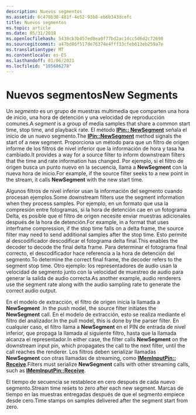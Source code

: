 ```yaml
---
description: Nuevos segmentos
ms.assetid: 6c470b38-481f-4e52-93b8-eb6b343dcefc
title: Nuevos segmentos
ms.topic: article
ms.date: 05/31/2018
ms.openlocfilehash: 5438cb3b457ed8ea0f77bd2ac1dcc5d6d2c72698
ms.sourcegitcommit: a47bd86f517de76374e4fff33cfeb613eb259a7e
ms.translationtype: MT
ms.contentlocale: es-ES
ms.lasthandoff: 01/06/2021
ms.locfileid: "105686278"
---
```

# <a name="new-segments"></a><span data-ttu-id="c2c8c-103">Nuevos segmentos</span><span class="sxs-lookup"><span data-stu-id="c2c8c-103">New Segments</span></span>

<span data-ttu-id="c2c8c-104">Un *segmento* es un grupo de muestras multimedia que comparten una hora de inicio, una hora de detención y una velocidad de reproducción comunes.</span><span class="sxs-lookup"><span data-stu-id="c2c8c-104">A *segment* is a group of media samples that share a common start time, stop time, and playback rate.</span></span> <span data-ttu-id="c2c8c-105">El método [**IPin:: NewSegment**](/windows/desktop/api/Strmif/nf-strmif-ipin-newsegment) señala el inicio de un nuevo segmento.</span><span class="sxs-lookup"><span data-stu-id="c2c8c-105">The [**IPin::NewSegment**](/windows/desktop/api/Strmif/nf-strmif-ipin-newsegment) method signals the start of a new segment.</span></span> <span data-ttu-id="c2c8c-106">Proporciona un método para que un filtro de origen informe de los filtros de nivel inferior que la información de hora y tasa ha cambiado.</span><span class="sxs-lookup"><span data-stu-id="c2c8c-106">It provides a way for a source filter to inform downstream filters that the time and rate information has changed.</span></span> <span data-ttu-id="c2c8c-107">Por ejemplo, si el filtro de origen busca un punto nuevo en la secuencia, llama a **NewSegment** con la nueva hora de inicio.</span><span class="sxs-lookup"><span data-stu-id="c2c8c-107">For example, if the source filter seeks to a new point in the stream, it calls **NewSegment** with the new start time.</span></span>

<span data-ttu-id="c2c8c-108">Algunos filtros de nivel inferior usan la información del segmento cuando procesan ejemplos.</span><span class="sxs-lookup"><span data-stu-id="c2c8c-108">Some downstream filters use the segment information when they process samples.</span></span> <span data-ttu-id="c2c8c-109">Por ejemplo, en un formato que usa la compresión entre fotogramas, si la hora de detención cae en un fotograma Delta, es posible que el filtro de origen necesite enviar muestras adicionales después de la hora de detención.</span><span class="sxs-lookup"><span data-stu-id="c2c8c-109">For example, in a format that uses interframe compression, if the stop time falls on a delta frame, the source filter may need to send additional samples after the stop time.</span></span> <span data-ttu-id="c2c8c-110">Esto permite al descodificador descodificar el fotograma delta final.</span><span class="sxs-lookup"><span data-stu-id="c2c8c-110">This enables the decoder to decode the final delta frame.</span></span> <span data-ttu-id="c2c8c-111">Para determinar el fotograma final correcto, el descodificador hace referencia a la hora de detención del segmento.</span><span class="sxs-lookup"><span data-stu-id="c2c8c-111">To determine the correct final frame, the decoder refers to the segment stop time.</span></span> <span data-ttu-id="c2c8c-112">Otro ejemplo: los representadores de audio usan la velocidad de segmento junto con la velocidad de muestreo de audio para generar la salida de audio correcta.</span><span class="sxs-lookup"><span data-stu-id="c2c8c-112">As another example, audio renderers use the segment rate along with the audio sampling rate to generate the correct audio output.</span></span>

<span data-ttu-id="c2c8c-113">En el modelo de extracción, el filtro de origen inicia la llamada a **NewSegment** .</span><span class="sxs-lookup"><span data-stu-id="c2c8c-113">In the push model, the source filter initiates the **NewSegment** call.</span></span> <span data-ttu-id="c2c8c-114">En el modelo de extracción, esto se realiza mediante el filtro del analizador.</span><span class="sxs-lookup"><span data-stu-id="c2c8c-114">In the pull model, this is done by the parser filter.</span></span> <span data-ttu-id="c2c8c-115">En cualquier caso, el filtro llama a **NewSegment** en el PIN de entrada de nivel inferior, que propaga la llamada al siguiente filtro, hasta que la llamada alcanza el representador.</span><span class="sxs-lookup"><span data-stu-id="c2c8c-115">In either case, the filter calls **NewSegment** on the downstream input pin, which propagates the call to the next filter, until the call reaches the renderer.</span></span> <span data-ttu-id="c2c8c-116">Los filtros deben serializar llamadas **NewSegment** con otras llamadas de streaming, como [**IMemInputPin:: Receive**](/windows/desktop/api/Strmif/nf-strmif-imeminputpin-receive).</span><span class="sxs-lookup"><span data-stu-id="c2c8c-116">Filters must serialize **NewSegment** calls with other streaming calls, such as [**IMemInputPin::Receive**](/windows/desktop/api/Strmif/nf-strmif-imeminputpin-receive).</span></span>

<span data-ttu-id="c2c8c-117">El tiempo de secuencia se restablece en cero después de cada nuevo segmento.</span><span class="sxs-lookup"><span data-stu-id="c2c8c-117">Stream time resets to zero after each new segment.</span></span> <span data-ttu-id="c2c8c-118">Marcas de tiempo en las muestras entregadas después de que el segmento empiece desde cero.</span><span class="sxs-lookup"><span data-stu-id="c2c8c-118">Time stamps on samples delivered after the segment start from zero.</span></span>

 

 



